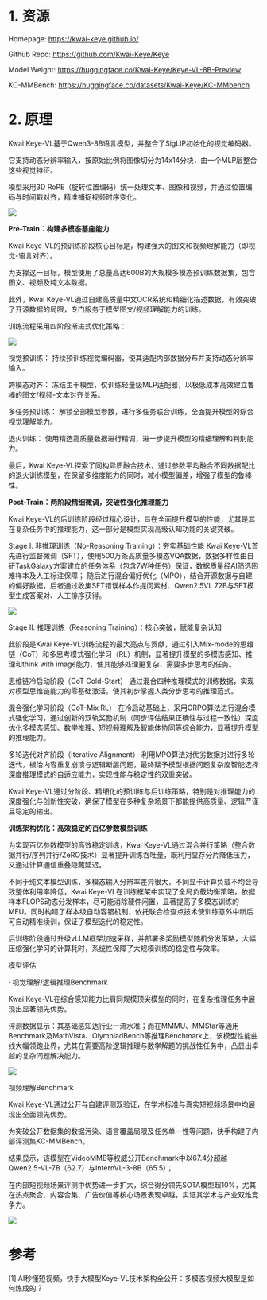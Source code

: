 # 1. 资源

Homepage: https://kwai-keye.github.io/

Github Repo: https://github.com/Kwai-Keye/Keye

Model Weight: https://huggingface.co/Kwai-Keye/Keye-VL-8B-Preview

KC-MMBench: https://huggingface.co/datasets/Kwai-Keye/KC-MMbench

# 2. 原理

Kwai Keye-VL基于Qwen3-8B语言模型，并整合了SigLIP初始化的视觉编码器。

它支持动态分辨率输入，按原始比例将图像切分为14x14分块，由一个MLP层整合这些视觉特征。

模型采用3D RoPE（旋转位置编码）统一处理文本、图像和视频，并通过位置编码与时间戳对齐，精准捕捉视频时序变化。

![](.02_快手keye_vl_images/模型原理图.png)

**Pre-Train：构建多模态基座能力**

Kwai Keye-VL的预训练阶段核心目标是，构建强大的图文和视频理解能力（即视觉-语言对齐）。

为支撑这一目标，模型使用了总量高达600B的大规模多模态预训练数据集，包含图文、视频及纯文本数据。

此外，Kwai Keye-VL通过自建高质量中文OCR系统和精细化描述数据，有效突破了开源数据的局限，专门服务于模型图文/视频理解能力的训练。

训练流程采用四阶段渐进式优化策略：

![](.02_快手keye_vl_images/训练流程.png)

视觉预训练： 持续预训练视觉编码器，使其适配内部数据分布并支持动态分辨率输入。

跨模态对齐： 冻结主干模型，仅训练轻量级MLP适配器，以极低成本高效建立鲁棒的图文/视频-文本对齐关系。

多任务预训练： 解锁全部模型参数，进行多任务联合训练，全面提升模型的综合视觉理解能力。

退火训练： 使用精选高质量数据进行精调，进一步提升模型的精细理解和判别能力。

最后，Kwai Keye-VL探索了同构异质融合技术，通过参数平均融合不同数据配比的退火训练模型，在保留多维度能力的同时，减小模型偏差，增强了模型的鲁棒性。

**Post-Train：两阶段精细微调，突破性强化推理能力**

Kwai Keye-VL的后训练阶段经过精心设计，旨在全面提升模型的性能，尤其是其在复杂任务中的推理能力，这一部分是模型实现高级认知功能的关键突破。

Stage I. 非推理训练（No-Reasoning Training）：夯实基础性能
Kwai Keye-VL首先进行监督微调（SFT），使用500万条高质量多模态VQA数据，数据多样性由自研TaskGalaxy方案建立的任务体系（包含7W种任务）保证，数据质量经AI筛选困难样本及人工标注保障；
随后进行混合偏好优化（MPO），结合开源数据与自建的偏好数据，后者通过收集SFT错误样本作提问素材、Qwen2.5VL 72B与SFT模型生成答案对、人工排序获得。

![](.02_快手keye_vl_images/图2.png)

Stage II. 推理训练（Reasoning Training）：核心突破，赋能复杂认知

此阶段是Kwai Keye-VL训练流程的最大亮点与贡献，通过引入Mix-mode的思维链（CoT）和多思考模式强化学习（RL）机制，显著提升模型的多模态感知、推理和think with image能力，使其能够处理更复杂、需要多步思考的任务。

思维链冷启动阶段（CoT Cold-Start） 通过混合四种推理模式的训练数据，实现对模型思维链能力的零基础激活，使其初步掌握人类分步思考的推理范式。

混合强化学习阶段（CoT-Mix RL） 在冷启动基础上，采用GRPO算法进行混合模式强化学习，通过创新的双轨奖励机制（同步评估结果正确性与过程一致性）深度优化多模态感知、数学推理、短视频理解及智能体协同等综合能力，显著提升模型的推理能力。

多轮迭代对齐阶段（Iterative Alignment） 利用MPO算法对优劣数据对进行多轮迭代，根治内容重复崩溃与逻辑断层问题，最终赋予模型根据问题复杂度智能选择深度推理模式的自适应能力，实现性能与稳定性的双重突破。

Kwai Keye-VL通过分阶段、精细化的预训练与后训练策略，特别是对推理能力的深度强化与创新性突破，确保了模型在多种复杂场景下都能提供高质量、逻辑严谨且稳定的输出。

**训练架构优化：高效稳定的百亿参数模型训练**

为实现百亿参数模型的高效稳定训练，Kwai Keye-VL通过混合并行策略（整合数据并行/序列并行/ZeRO技术）显著提升训练吞吐量，既利用显存分片降低压力，又通过计算通信重叠隐藏延迟。

不同于纯文本模型训练，多模态输入分辨率差异很大，不同显卡计算负载不均会导致整体利用率降低，Kwai Keye-VL在训练框架中实现了全局负载均衡策略，依据样本FLOPS动态分发样本，尽可能消除硬件闲置，显著提高了多模态训练的MFU。同时构建了样本级自动容错机制，依托联合检查点技术使训练意外中断后可自动精准续训，保证了模型迭代的稳定性。

后训练阶段通过升级vLLM框架加速采样，并部署多奖励模型随机分发策略，大幅压缩强化学习的计算耗时，系统性保障了大规模训练的稳定性与效率。

模型评估

· 视觉理解/逻辑推理Benchmark

Kwai Keye-VL在综合感知能力比肩同规模顶尖模型的同时，在复杂推理任务中展现出显著领先优势。

评测数据显示：其基础感知达行业一流水准；而在MMMU、MMStar等通用Benchmark及MathVista、OlympiadBench等推理Benchmark上，该模型性能曲线大幅领跑业界，尤其在需要高阶逻辑推理与数学解题的挑战性任务中，凸显出卓越的复杂问题解决能力。

![](.02_快手keye_vl_images/性能1.png)

视频理解Benchmark

Kwai Keye-VL通过公开与自建评测双验证，在学术标准与真实短视频场景中均展现出全面领先优势。

为突破公开数据集的数据污染、语言覆盖局限及任务单一性等问题，快手构建了内部评测集KC-MMBench。

结果显示，该模型在VideoMME等权威公开Benchmark中以67.4分超越Qwen2.5-VL-7B（62.7）与InternVL-3-8B（65.5）；

在内部短视频场景评测中优势进一步扩大，综合得分领先SOTA模型超10%，尤其在热点聚合、内容合集、广告价值等核心场景表现卓越，实证其学术与产业双维竞争力。

![](.02_快手keye_vl_images/视频性能.png)



# 参考

[1] AI秒懂短视频，快手大模型Keye-VL技术架构全公开：多模态视频大模型是如何炼成的？
